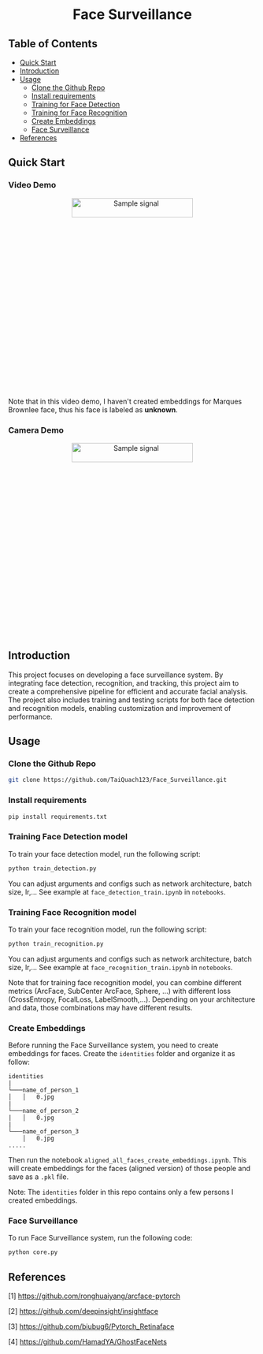 <h1 align="center"><b>Face Surveillance</b></h1>


## Table of Contents
- [Quick Start](#quick-start)
- [Introduction](#introduction)
- [Usage](#usage)
    - [Clone the Github Repo](#clone-the-github-repo)
    - [Install requirements](#install-requirements)
    - [Training for Face Detection](#training-face-detection-model)
    - [Training for Face Recognition](#training-face-recognition-model)
    - [Create Embeddings](#create-embeddings)
    - [Face Surveillance](#face-surveillance)
- [References](#references)

## Quick Start
### Video Demo
<p align="center"> 
  <img src="out/test_video.gif" alt="Sample signal" width="70%" height="10%">
</p>

Note that in this video demo, I haven't created embeddings for Marques Brownlee face, thus his face is labeled as **unknown**.

### Camera Demo
<p align="center"> 
  <img src="out/test_camera.gif" alt="Sample signal" width="70%" height="10%">
</p>

## **Introduction**
This project focuses on developing a face surveillance system. By integrating face detection, recognition, and tracking, this project aim to create a comprehensive pipeline for efficient and accurate facial analysis. The project also includes training and testing scripts for both face detection and recognition models, enabling customization and improvement of performance.

## **Usage**

### Clone the Github Repo
```bash
git clone https://github.com/TaiQuach123/Face_Surveillance.git
```


### Install requirements
```bash
pip install requirements.txt
```

### Training Face Detection model
To train your face detection model, run the following script: 

```bash
python train_detection.py
```

You can adjust arguments and configs such as network architecture, batch size, lr,... 
See example at ``face_detection_train.ipynb`` in ``notebooks``.

### Training Face Recognition model
To train your face recognition model, run the following script:

```bash
python train_recognition.py
```
You can adjust arguments and configs such as network architecture, batch size, lr,... See example at ``face_recognition_train.ipynb`` in ``notebooks``.

Note that for training face recognition model, you can combine different metrics (ArcFace, SubCenter ArcFace, Sphere, ...) with different loss (CrossEntropy, FocalLoss, LabelSmooth,...). Depending on your architecture and data, those combinations may have different results.

### Create Embeddings
Before running the Face Surveillance system, you need to create embeddings for faces. Create the ``identities`` folder and organize it as follow:

```
identities          
|
└───name_of_person_1
│   │   0.jpg
|
└───name_of_person_2
|   │   0.jpg
|
└───name_of_person_3
    │   0.jpg
.....
```
Then run the notebook ``aligned_all_faces_create_embeddings.ipynb``. This will create embeddings for the faces (aligned version) of those people and save as a ``.pkl`` file.

Note: The ``identities`` folder in this repo contains only a few persons I created embeddings.

### Face Surveillance
To run Face Surveillance system, run the following code:
```bash
python core.py
```

## **References**
[1] https://github.com/ronghuaiyang/arcface-pytorch

[2] https://github.com/deepinsight/insightface

[3] https://github.com/biubug6/Pytorch_Retinaface

[4] https://github.com/HamadYA/GhostFaceNets